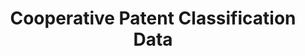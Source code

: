 ---
bigquery: https://console.cloud.google.com/bigquery?p=patents-public-data&d=cpc&page=dataset
citation: '“Cooperative Patent Classification” by the EPO and USPTO, for public use. '
contributors: EPO, USPTO
cost: None
description: Cooperative Patent Classification Data contains the scheme and definitions
  of the Cooperative Patent Classification system for classifying patent documents.
  The CPC is the result of a partnership between the EPO and the USPTO in their joint
  effort to develop a common, internationally compatible classification system for
  technical documents, in particular patent publications, which will be used by both
  offices in the patent granting process
documentation: https://www.cooperativepatentclassification.org/cpcSchemeAndDefinitions
last_edit: 04/11/2022, 20:47:04
location: https://www.cooperativepatentclassification.org/index
maintained_by: USPTO, EPO
schema_fields:
- symbol
- childGroups
- additional_only
- applicationReferences
- dateRevised
- informativeReferences
- not_allocatable
- parents
- glossary
- title_part
- ipcConcordant
- breakdown_code
- date_revised
- ipc_concordant
- children
- residualReferences
- application_references
- titlePart
- definition
- title_full
- breakdownCode
- titleFull
- child_groups
- limitingReferences
- limiting_references
- status
- informative_references
- residual_references
- sizeCache
- synonyms
- notAllocatable
- level
shortname: cooperative_patent_classification
tags:
- patents
- science
title: Cooperative Patent Classification Data
uuid: 984374a7-16e9-4b35-9445-458daceb01bf
---